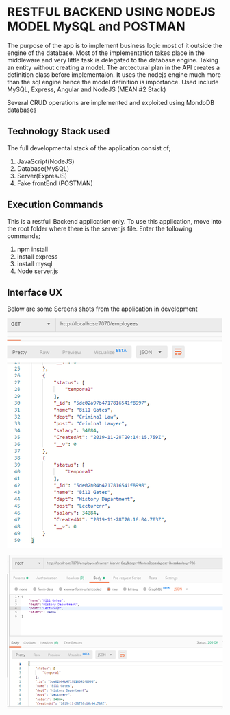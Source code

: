 # RESTFUL BACKEND USING NODEJS MODEL MySQL and POSTMAN

The purpose of the app is to implement business logic most of it outside the engine of the database. Most of the implementation takes place in the middleware and very little task is delegated to the database engine. Taking an entity without creating a model. The arctectural plan in the API creates a definition class before implementaion. It uses the nodejs engine much more than the sql engine hence the model definition is importance. Used include MySQL, Express, Angular and NodeJS (MEAN #2 Stack)

Several CRUD operations are implemented and exploited using MondoDB databases

## Technology Stack used

The full developmental stack of the application consist of;
1. JavaScript(NodeJS)
2. Database(MySQL)
3. Server(ExpresJS)
4. Fake frontEnd (POSTMAN)

## Execution Commands

This is a restfull Backend application only. To use this application, move into the root folder where there is the server.js file. Enter the following commands;
  
  1. npm install
  2. install express
  3. install mysql
  4. Node server.js

## Interface UX

 Below are some Screens shots from the application in development

![ Application Muntu Interface page #1 ](https://github.com/LINOSNCHENA/EmployeesRegistry-from-NodeJS-MongoDB/blob/master/page1.png)

![ Application Muntu Interface page #2 ](https://github.com/LINOSNCHENA/EmployeesRegistry-from-NodeJS-MongoDB/blob/master/page2.png)


